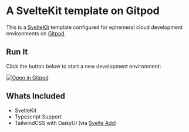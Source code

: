 # A SvelteKit template on Gitpod

This is a [SvelteKit](https://kit.svelte.dev) template configured for ephemeral cloud development environments on [Gitpod](https://www.gitpod.io/).

## Run It

Click the button below to start a new development environment:

[![Open in Gitpod](https://gitpod.io/button/open-in-gitpod.svg)](https://gitpod.io/#https://github.com/gitpod-samples/template-sveltekit)

## Whats Included
 - SvelteKit
 - Typescript Support
 - TailwindCSS with DaisyUI (via [Svelte Add](https://github.com/svelte-add/tailwindcss))